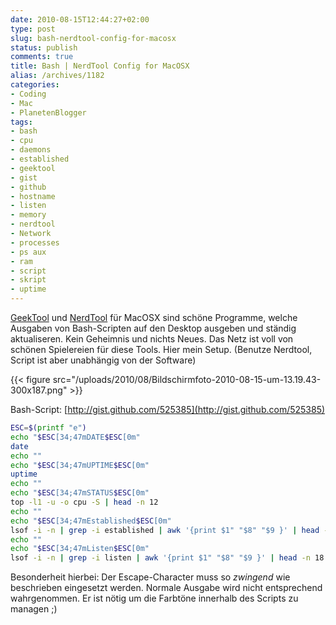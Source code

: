 ```yaml
---
date: 2010-08-15T12:44:27+02:00
type: post
slug: bash-nerdtool-config-for-macosx
status: publish
comments: true
title: Bash | NerdTool Config for MacOSX
alias: /archives/1182
categories:
- Coding
- Mac
- PlanetenBlogger
tags:
- bash
- cpu
- daemons
- established
- geektool
- gist
- github
- hostname
- listen
- memory
- nerdtool
- Network
- processes
- ps aux
- ram
- script
- skript
- uptime
---
```


[GeekTool](http://projects.tynsoe.org/en/geektool/) und [NerdTool](http://www.macupdate.com/info.php/id/31909/nerdtool) für MacOSX sind schöne Programme, welche Ausgaben von Bash-Scripten auf den Desktop ausgeben und ständig aktualiseren. Kein Geheimnis und nichts Neues.
Das Netz ist voll von schönen Spielereien für diese Tools. Hier mein Setup. (Benutze Nerdtool, Script ist aber unabhängig von der Software)

{{< figure src="/uploads/2010/08/Bildschirmfoto-2010-08-15-um-13.19.43-300x187.png" >}}

Bash-Script: [http://gist.github.com/525385](http://gist.github.com/525385)


``` bash
ESC=$(printf "e")
echo "$ESC[34;47mDATE$ESC[0m"
date
echo ""
echo "$ESC[34;47mUPTIME$ESC[0m"
uptime
echo ""
echo "$ESC[34;47mSTATUS$ESC[0m"
top -l1 -u -o cpu -S | head -n 12
echo ""
echo "$ESC[34;47mEstablished$ESC[0m"
lsof -i -n | grep -i established | awk '{print $1" "$8" "$9 }' | head -n 18
echo ""
echo "$ESC[34;47mListen$ESC[0m"
lsof -i -n | grep -i listen | awk '{print $1" "$8" "$9 }' | head -n 18
```



Besonderheit hierbei: Der Escape-Character muss so _zwingend_ wie beschrieben eingesetzt werden. Normale Ausgabe wird nicht entsprechend wahrgenommen. Er ist nötig um die Farbtöne innerhalb des Scripts zu managen ;)
